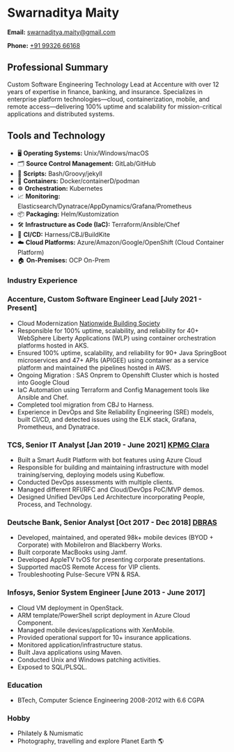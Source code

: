 # Swarnaditya Maity

**Email:** [swarnaditya.maity@gmail.com](mailto:swarnaditya.maity@gmail.com)

**Phone:** [+91 99326 66168](tel:+919932666168)

## Professional Summary

Custom Software Engineering Technology Lead at Accenture with over 12 years of expertise in finance, banking, and insurance. Specializes in enterprise platform technologies—cloud, containerization, mobile, and remote access—delivering 100% uptime and scalability for mission-critical applications and distributed systems.

## Tools and Technology

- 🖥️ **Operating Systems:** Unix/Windows/macOS
- 🗂️ **Source Control Management:** GitLab/GitHub
- 📝 **Scripts:** Bash/Groovy/jekyll
- 🐳 **Containers:** Docker/containerD/podman
- ☸️ **Orchestration:** Kubernetes
- 📈 **Monitoring:** Elasticsearch/Dynatrace/AppDynamics/Grafana/Prometheus
- 📦 **Packaging:** Helm/Kustomization 
- 🛠️ **Infrastructure as Code (IaC):** Terraform/Ansible/Chef
- 🔄 **CI/CD:** Harness/CBJ/BuildKite
- ☁️ **Cloud Platforms:** Azure/Amazon/Google/OpenShift (Cloud Container Platform)
- 🏠 **On-Premises:** OCP On-Prem

### Industry Experience

### Accenture, Custom Software Engineer Lead [July 2021 - Present]

- Cloud Modernization [Nationwide Building Society](https://www.nationwide.co.uk/)
- Responsible for 100% uptime, scalability, and reliability for 40+ WebSphere Liberty Applications (WLP) using container orchestration platforms hosted in AKS.
- Ensured 100% uptime, scalability, and reliability for 90+ Java SpringBoot microservices and 47+ APIs (APIGEE) using container as a service platform and maintained the pipelines hosted in AWS.
- Ongoing Migration : SAS Onprem to Openshift Cluster which is hosted into Google Cloud
- IaC Automation using Terraform and Config Management tools like Ansible and Chef.
- Completed tool migration from CBJ to Harness.
- Experience in DevOps and Site Reliability Engineering (SRE) models, built CI/CD, and detected issues using the ELK stack, Grafana, Prometheus, and Dynatrace.

### TCS, Senior IT Analyst [Jan 2019 - June 2021] [KPMG Clara](https://kpmg.com/xx/en/what-we-do/services/audit/kpmg-clara.html)

- Built a Smart Audit Platform with bot features using Azure Cloud
- Responsible for building and maintaining infrastructure with model training/serving, deploying models using Kubeflow.
- Conducted DevOps assessments with multiple clients.
- Managed different RFI/RFC and Cloud/DevOps PoC/MVP demos.
- Designed Unified DevOps Led Architecture incorporating People, Process, and Technology.

### Deutsche Bank, Senior Analyst [Oct 2017 - Dec 2018] [DBRAS](https://dbras.db.com/)

- Developed, maintained, and operated 98k+ mobile devices (BYOD + Corporate) with MobileIron and Blackberry Works.
- Built corporate MacBooks using Jamf.
- Developed AppleTV tvOS for presenting corporate presentations.
- Supported macOS Remote Access for VIP clients.
- Troubleshooting Pulse-Secure VPN & RSA.

### Infosys, Senior System Engineer [June 2013 - June 2017]

- Cloud VM deployment in OpenStack. 
- ARM template/PowerShell script deployment in Azure Cloud Component.
- Managed mobile devices/applications with XenMobile.
- Provided operational support for 10+ insurance applications.
- Monitored application/infrastructure status.
- Built Java applications using Maven.
- Conducted Unix and Windows patching activities.
- Exposed to SQL/PLSQL.

### Education
- BTech, Computer Science Engineering 2008-2012 with 6.6 CGPA

### Hobby
- Philately & Numismatic
- Photography, travelling and explore Planet Earth 🌎 
